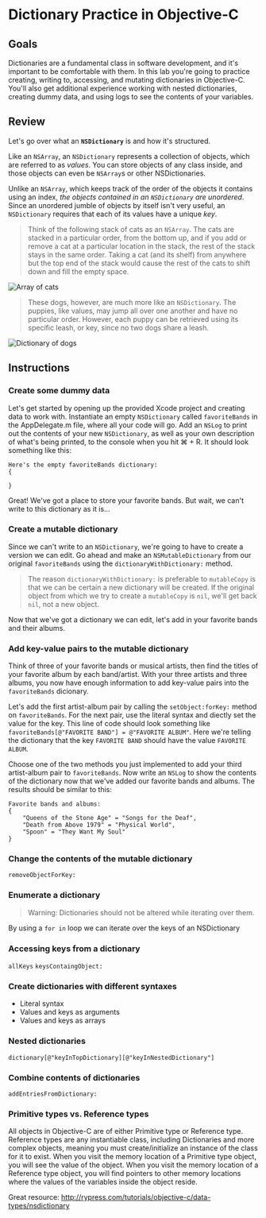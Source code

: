# Dictionary Practice in Objective-C

## Goals
Dictionaries are a fundamental class in software development, and it's important to be comfortable with them. In this lab you're going to practice creating, writing to, accessing, and mutating dictionaries in Objective-C. You'll also get additional experience working with nested dictionaries, creating dummy data, and using logs to see the contents of your variables.

## Review
Let's go over what an **`NSDictionary`** is and how it's structured. 

Like an `NSArray`, an `NSDictionary` represents a collection of objects, which are referred to as *values*. You can store objects of any class inside, and those objects can even be `NSArray`s or other NSDictionaries.

Unlike an `NSArray`, which keeps track of the order of the objects it contains using an index, *the objects contained in an `NSDictionary` are unordered*. Since an unordered jumble of objects by itself isn't very useful, an `NSDictionary` requires that each of its values have a unique *key*.

> Think of the following stack of cats as an `NSArray`. The cats are stacked in a particular order, from the bottom up, and if you add or remove a cat at a particular location in the stack, the rest of the stack stays in the same order. Taking a cat (and its shelf) from anywhere but the top end of the stack would cause the rest of the cats to shift down and fill the empty space.

![Array of cats](http://www.gibbahouse.com/wp-content/uploads/2014/03/Stack-of-Cats.jpg)

> These dogs, however, are much more like an `NSDictionary`. The puppies, like values, may jump all over one another and have no particular order. However, each puppy can be retrieved using its specific leash, or key, since no two dogs share a leash.

![Dictionary of dogs](http://www.cityofsparks.us/sites/default/files/assets/Dogs%20on%20Leash.png)

## Instructions
### Create some dummy data
Let's get started by opening up the provided Xcode project and creating data to work with. Instantiate an empty `NSDictionary` called `favoriteBands` in the AppDelegate.m file, where all your code will go. Add an `NSLog` to print out the contents of your new `NSDictionary`, as well as your own description of what's being printed, to the console when you hit ⌘ + R. It should look something like this:

```objc
Here's the empty favoriteBands dictionary: 
{

}
```

Great! We've got a place to store your favorite bands. But wait, we can't write to this dictionary as it is...

### Create a mutable dictionary
Since we can't write to an `NSDictionary`, we're going to have to create a version we can edit. Go ahead and make an `NSMutableDictionary` from our original `favoriteBands` using the `dictionaryWithDictionary:` method.

> The reason `dictionaryWithDictionary:` is preferable to `mutableCopy` is that we can be certain a new dictionary will be created. If the original object from which we try to create a `mutableCopy` is `nil`, we'll get back `nil`, not a new object.

Now that we've got a dictionary we can edit, let's add in your favorite bands and their albums.

### Add key-value pairs to the mutable dictionary
Think of three of your favorite bands or musical artists, then find the titles of your favorite album by each band/artist. With your three artists and three albums, you now have enough information to add key-value pairs into the `favoriteBands` dicionary.

Let's add the first artist-album pair by calling the `setObject:forKey:` method on `favoriteBands`. For the next pair, use the literal syntax and diectly set the value for the key. This line of code should look something like `favoriteBands[@"FAVORITE BAND"] = @"FAVORITE ALBUM"`. Here we're telling the dictionary that the key `FAVORITE BAND` should have the value `FAVORITE ALBUM`.

Choose one of the two methods you just implemented to add your third artist-album pair to `favoriteBands`. Now write an `NSLog` to show the contents of the dictionary now that we've added our favorite bands and albums. The results should be similar to this:

```objc
Favorite bands and albums:
{
	"Queens of the Stone Age" = "Songs for the Deaf",
	"Death from Above 1979" = "Physical World",
	"Spoon" = "They Want My Soul"
}
```

### Change the contents of the mutable dictionary
`removeObjectForKey:`

### Enumerate a dictionary
> Warning: Dictionaries should not be altered while iterating over them.

By using a `for in` loop we can iterate over the keys of an NSDictionary

### Accessing keys from a dictionary
`allKeys`
`keysContaingObject:`

### Create dictionaries with different syntaxes
* Literal syntax
* Values and keys as arguments
* Values and keys as arrays

### Nested dictionaries
`dictionary[@"keyInTopDictionary][@"keyInNestedDictionary"]`

### Combine contents of dictionaries
`addEntriesFromDictionary:`

>
### Primitive types vs. Reference types
All objects in Objective-C are of either Primitive type or Reference type. Reference types are any instantiable class, including Dictionaries and more complex objects, meaning you must create/initialize an instance of the class for it to exist. When you visit the memory location of a Primitive type object, you will see the value of the object. When you visit the memory location of a Reference type object, you will find pointers to other memory locations where the values of the variables inside the object reside.

Great resource: http://rypress.com/tutorials/objective-c/data-types/nsdictionary